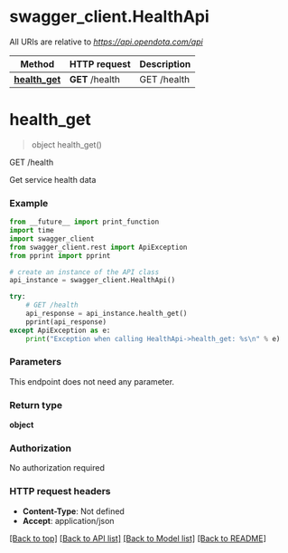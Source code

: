 # swagger_client.HealthApi

All URIs are relative to *https://api.opendota.com/api*

Method | HTTP request | Description
------------- | ------------- | -------------
[**health_get**](HealthApi.md#health_get) | **GET** /health | GET /health


# **health_get**
> object health_get()

GET /health

Get service health data

### Example 
```python
from __future__ import print_function
import time
import swagger_client
from swagger_client.rest import ApiException
from pprint import pprint

# create an instance of the API class
api_instance = swagger_client.HealthApi()

try: 
    # GET /health
    api_response = api_instance.health_get()
    pprint(api_response)
except ApiException as e:
    print("Exception when calling HealthApi->health_get: %s\n" % e)
```

### Parameters
This endpoint does not need any parameter.

### Return type

**object**

### Authorization

No authorization required

### HTTP request headers

 - **Content-Type**: Not defined
 - **Accept**: application/json

[[Back to top]](#) [[Back to API list]](../README.md#documentation-for-api-endpoints) [[Back to Model list]](../README.md#documentation-for-models) [[Back to README]](../README.md)

